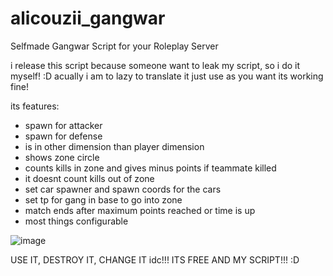# alicouzii_gangwar
Selfmade Gangwar Script for your Roleplay Server

i release this script because someone want to leak my script, so i do it myself! :D
acually i am to lazy to translate it just use as you want its working fine!

its features:

- spawn for attacker
- spawn for defense
- is in other dimension than player dimension
- shows zone circle
- counts kills in zone and gives minus points if teammate killed
- it doesnt count kills out of zone
- set car spawner and spawn coords for the cars
- set tp for gang in base to go into zone
- match ends after maximum points reached or time is up
- most things configurable

![image](https://user-images.githubusercontent.com/52625324/169695208-d1eb0f73-a045-40b6-b035-aae1981d1a9e.png)

USE IT, DESTROY IT, CHANGE IT idc!!! ITS FREE AND MY SCRIPT!!! :D
